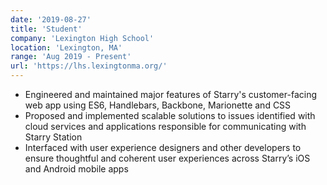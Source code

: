 ```yaml
---
date: '2019-08-27'
title: 'Student'
company: 'Lexington High School'
location: 'Lexington, MA'
range: 'Aug 2019 - Present'
url: 'https://lhs.lexingtonma.org/'
---
```


- Engineered and maintained major features of Starry's customer-facing web app using ES6, Handlebars, Backbone, Marionette and CSS
- Proposed and implemented scalable solutions to issues identified with cloud services and applications responsible for communicating with Starry Station
- Interfaced with user experience designers and other developers to ensure thoughtful and coherent user experiences across Starry’s iOS and Android mobile apps
